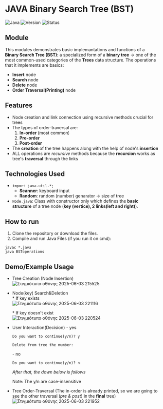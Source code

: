 # JAVA Binary Search Tree (BST)
![Java](https://img.shields.io/badge/Language-Java-blue)
![Version](https://img.shields.io/badge/Version-1.0-orange)
![Status](https://img.shields.io/badge/Status-Completed-brightgreen)

## Module
This modules demonstrates basic implemantations and functions of a **Binary Search Tree (BST)**: a specialized form of a **binary tree** -> one of the most common-used categories of the **Trees** data structure. The operations that it implements are basics:
- **Insert** node
- **Search** node
- **Delete** node
- **Order Traversal(Printing)** node

## Features
- Node creation and link connection using recursive methods crucial for trees
- The types of order-traversal are:
  1. **In-order** (most common)
  2. **Pre-order**
  3. **Post-order**
- The **creation** of the tree happens along with the help of node's **insertion**
- ALL operations are *recursive* methods because the **recursion** works as tree's **traversal** through the links

## Technologies Used
- `import java.util.*;`
  - **Scanner**: keyboard input
  - **Random**: random (number) genarator -> size of tree
- `Node.java`: Class with constructor only which defines the **basic structure** of a tree node (**key (vertice), 2 links(left and right)**).

 ## How to run
1. Clone the repository or download the files.
2. Compile and run Java Files (if you run it on cmd):
```
javac *.java
java BSToperations
```

## Demo/Example Usage
- Tree Creation (Node Insertion)<br>
![Στιγμιότυπο οθόνης 2025-06-03 215525](https://github.com/user-attachments/assets/b610cf29-2ae8-4895-a6be-93a49c0cc81e)

- Node(key) Search&Deletion <br>
  \* If key exists <br>
  ![Στιγμιότυπο οθόνης 2025-06-03 221116](https://github.com/user-attachments/assets/63765c41-455c-4bb9-9399-47d813864920)
   
  \* If key doesn't exist <br>
  ![Στιγμιότυπο οθόνης 2025-06-03 220524](https://github.com/user-attachments/assets/a6bf6d5b-c23d-436b-9b0c-25f2581b94af)
- User Interaction(Decision)
  \- yes
    ```
    Do you want to continue(y/n)? y
  
    Delete from tree the number:
    ```
  \- no
    ```
    Do you want to continue(y/n)? n
    ```
    *After that, the down below is follows*

    Note: The y/n are case-insensitive
  
- Tree Order-Traversal (The in-order is already printed, so we are going to see the other traversal (*pre & post*) in the **final** tree)
![Στιγμιότυπο οθόνης 2025-06-03 221952](https://github.com/user-attachments/assets/d12283d0-23ee-4755-8abc-7fa17de850ed)

      
